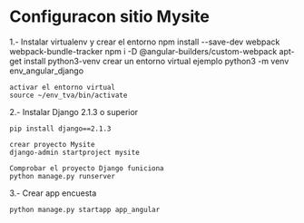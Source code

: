 # Configuracon sitio Mysite

1.- Instalar virtualenv y crear el entorno
    npm install --save-dev webpack webpack-bundle-tracker
    npm i -D @angular-builders/custom-webpack
    apt-get install python3-venv
    crear un entorno virtual ejemplo
    python3 -m venv env_angular_django

    activar el entorno virtual
    source ~/env_tva/bin/activate

2.- Instalar Django 2.1.3 o superior
   
    pip install django==2.1.3
    
    crear proyecto Mysite
    django-admin startproject mysite
    
    Comprobar el proyecto Django funiciona
    python manage.py runserver

3.- Crear app encuesta

    python manage.py startapp app_angular
    
    